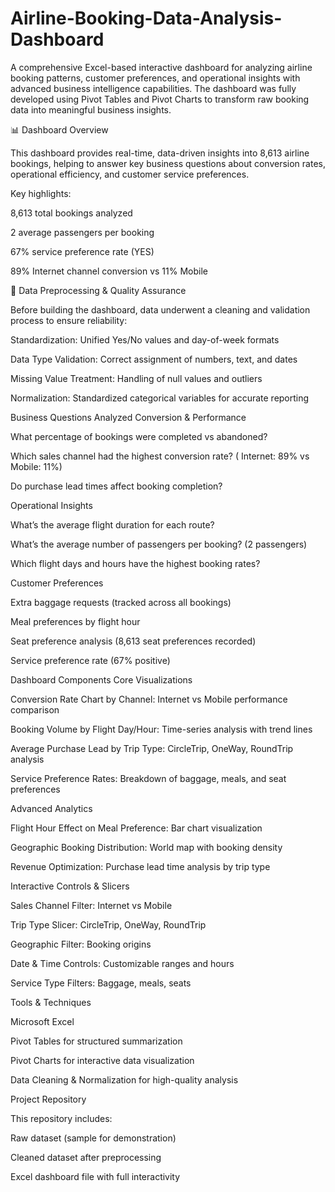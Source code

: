 # Airline-Booking-Data-Analysis-Dashboard
A comprehensive Excel-based interactive dashboard for analyzing airline booking patterns, customer preferences, and operational insights with advanced business intelligence capabilities. The dashboard was fully developed using Pivot Tables and Pivot Charts to transform raw booking data into meaningful business insights.

📊 Dashboard Overview

This dashboard provides real-time, data-driven insights into 8,613 airline bookings, helping to answer key business questions about conversion rates, operational efficiency, and customer service preferences.

Key highlights:

8,613 total bookings analyzed

2 average passengers per booking

67% service preference rate (YES)

89% Internet channel conversion vs 11% Mobile

🧹 Data Preprocessing & Quality Assurance

Before building the dashboard, data underwent a cleaning and validation process to ensure reliability:

Standardization: Unified Yes/No values and day-of-week formats

Data Type Validation: Correct assignment of numbers, text, and dates

Missing Value Treatment: Handling of null values and outliers

Normalization: Standardized categorical variables for accurate reporting

Business Questions Analyzed Conversion & Performance

What percentage of bookings were completed vs abandoned?

Which sales channel had the highest conversion rate? ( Internet: 89% vs Mobile: 11%)

Do purchase lead times affect booking completion?

Operational Insights

What’s the average flight duration for each route?

What’s the average number of passengers per booking? (2 passengers)

Which flight days and hours have the highest booking rates?

Customer Preferences

Extra baggage requests (tracked across all bookings)

Meal preferences by flight hour

Seat preference analysis (8,613 seat preferences recorded)

Service preference rate (67% positive)

Dashboard Components Core Visualizations

Conversion Rate Chart by Channel: Internet vs Mobile performance comparison

Booking Volume by Flight Day/Hour: Time-series analysis with trend lines

Average Purchase Lead by Trip Type: CircleTrip, OneWay, RoundTrip analysis

Service Preference Rates: Breakdown of baggage, meals, and seat preferences

Advanced Analytics

Flight Hour Effect on Meal Preference: Bar chart visualization

Geographic Booking Distribution: World map with booking density

Revenue Optimization: Purchase lead time analysis by trip type

Interactive Controls & Slicers

Sales Channel Filter: Internet vs Mobile

Trip Type Slicer: CircleTrip, OneWay, RoundTrip

Geographic Filter: Booking origins

Date & Time Controls: Customizable ranges and hours

Service Type Filters: Baggage, meals, seats

Tools & Techniques

Microsoft Excel

Pivot Tables for structured summarization

Pivot Charts for interactive data visualization

Data Cleaning & Normalization for high-quality analysis

Project Repository

This repository includes:

Raw dataset (sample for demonstration)

Cleaned dataset after preprocessing

Excel dashboard file with full interactivity
